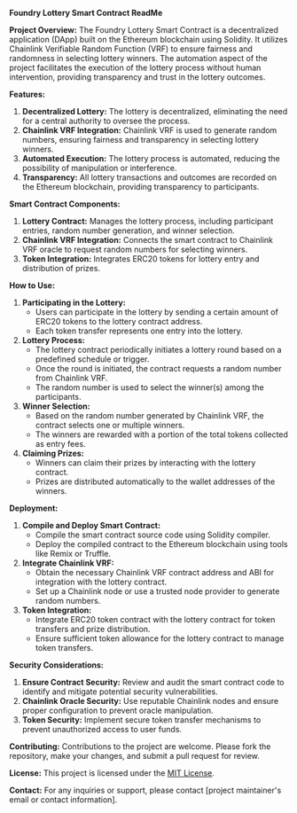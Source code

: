 **Foundry Lottery Smart Contract ReadMe**

**Project Overview:**
The Foundry Lottery Smart Contract is a decentralized application (DApp) built on the Ethereum blockchain using Solidity. It utilizes Chainlink Verifiable Random Function (VRF) to ensure fairness and randomness in selecting lottery winners. The automation aspect of the project facilitates the execution of the lottery process without human intervention, providing transparency and trust in the lottery outcomes.

**Features:**
1. **Decentralized Lottery:** The lottery is decentralized, eliminating the need for a central authority to oversee the process.
2. **Chainlink VRF Integration:** Chainlink VRF is used to generate random numbers, ensuring fairness and transparency in selecting lottery winners.
3. **Automated Execution:** The lottery process is automated, reducing the possibility of manipulation or interference.
4. **Transparency:** All lottery transactions and outcomes are recorded on the Ethereum blockchain, providing transparency to participants.

**Smart Contract Components:**
1. **Lottery Contract:** Manages the lottery process, including participant entries, random number generation, and winner selection.
2. **Chainlink VRF Integration:** Connects the smart contract to Chainlink VRF oracle to request random numbers for selecting winners.
3. **Token Integration:** Integrates ERC20 tokens for lottery entry and distribution of prizes.

**How to Use:**
1. **Participating in the Lottery:**
   - Users can participate in the lottery by sending a certain amount of ERC20 tokens to the lottery contract address.
   - Each token transfer represents one entry into the lottery.
2. **Lottery Process:**
   - The lottery contract periodically initiates a lottery round based on a predefined schedule or trigger.
   - Once the round is initiated, the contract requests a random number from Chainlink VRF.
   - The random number is used to select the winner(s) among the participants.
3. **Winner Selection:**
   - Based on the random number generated by Chainlink VRF, the contract selects one or multiple winners.
   - The winners are rewarded with a portion of the total tokens collected as entry fees.
4. **Claiming Prizes:**
   - Winners can claim their prizes by interacting with the lottery contract.
   - Prizes are distributed automatically to the wallet addresses of the winners.

**Deployment:**
1. **Compile and Deploy Smart Contract:**
   - Compile the smart contract source code using Solidity compiler.
   - Deploy the compiled contract to the Ethereum blockchain using tools like Remix or Truffle.
2. **Integrate Chainlink VRF:**
   - Obtain the necessary Chainlink VRF contract address and ABI for integration with the lottery contract.
   - Set up a Chainlink node or use a trusted node provider to generate random numbers.
3. **Token Integration:**
   - Integrate ERC20 token contract with the lottery contract for token transfers and prize distribution.
   - Ensure sufficient token allowance for the lottery contract to manage token transfers.

**Security Considerations:**
1. **Ensure Contract Security:** Review and audit the smart contract code to identify and mitigate potential security vulnerabilities.
2. **Chainlink Oracle Security:** Use reputable Chainlink nodes and ensure proper configuration to prevent oracle manipulation.
3. **Token Security:** Implement secure token transfer mechanisms to prevent unauthorized access to user funds.

**Contributing:**
Contributions to the project are welcome. Please fork the repository, make your changes, and submit a pull request for review.

**License:**
This project is licensed under the [MIT License](https://opensource.org/licenses/MIT).

**Contact:**
For any inquiries or support, please contact [project maintainer's email or contact information].
